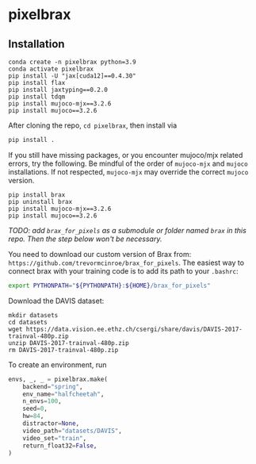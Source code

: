# pixelbrax

## Installation
```
conda create -n pixelbrax python=3.9
conda activate pixelbrax
pip install -U "jax[cuda12]==0.4.30"
pip install flax
pip install jaxtyping==0.2.0
pip install tdqm
pip install mujoco-mjx==3.2.6
pip install mujoco==3.2.6
```

After cloning the repo, `cd pixelbrax`, then install via
```bash
pip install .
```

If you still have missing packages, or you encounter mujoco/mjx related errors, try the following. Be mindful of the order of `mujoco-mjx` and `mujoco` installations. If not respected, `mujoco-mjx` may override the correct `mujoco` version.
```
pip install brax
pip uninstall brax
pip install mujoco-mjx==3.2.6
pip install mujoco==3.2.6
```

_TODO: add `brax_for_pixels` as a submodule or folder named `brax` in this repo. Then the step below won't be necessary._

You need to download our custom version of Brax from: `https://github.com/trevormcinroe/brax_for_pixels`.
The easiest way to connect brax with your training code is to add its path to your `.bashrc`:
```bash
export PYTHONPATH="${PYTHONPATH}:${HOME}/brax_for_pixels"
```

Download the DAVIS dataset:

```
mkdir datasets
cd datasets
wget https://data.vision.ee.ethz.ch/csergi/share/davis/DAVIS-2017-trainval-480p.zip
unzip DAVIS-2017-trainval-480p.zip
rm DAVIS-2017-trainval-480p.zip
```

To create an environment, run
```python
envs, _, _ = pixelbrax.make(
    backend="spring",
    env_name="halfcheetah",
    n_envs=100,
    seed=0,
    hw=84,
    distractor=None,
    video_path="datasets/DAVIS",
    video_set="train",
    return_float32=False,
)
```

